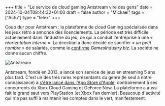 +++
title = "Le service de cloud gaming Antstream vire des gens"
date = 2024-10-04T08:44:32+01:00
draft = false
author = "Mickael"
tags = ["Actu"]
type = "telex"
+++

Coup dur pour Antstream : la plateforme de cloud Gaming spécialisée dans les jeux rétro a annoncé des licenciements. La période est très difficile actuellement dans l'industrie du jeu, ce qui a conduit l'entreprise à une « *réorientation interne* ». La direction a donc décidé de sacrifier « *un petit nombre* » de salariés, comme le [confirme](https://www.gamesindustry.biz/antstream-arcade-makes-small-number-of-layoffs) *GamesIndustry.biz*. La société ne donne aucun chiffre.

![Antstream](Antstream-mac.jpg "Antstream sur Mac.") 

Antstream, fondé en 2013, a lancé son service de jeux en streaming 5 ans plus tard. C'est un des très rares représentants du genre (le seul à notre connaissance) à [s'être lancé dans l'App Store d'Apple](https://nostick.fr/articles/2024/juin/1906-antstream-premier-service-cloud-gaming-app-store/), contrairement à ses concurrents du Xbox Cloud Gaming et GeForce Now. La plateforme a aussi fait le grand saut vers PlayStation (et Xbox l'an dernier). Beaucoup d'activité qui n'a pas suffi à maintenir les comptes dans le vert, manifestement.